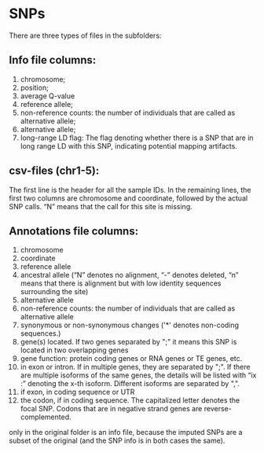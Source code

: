 # SNPs

There are three types of files in the subfolders:

## Info file columns:

1. chromosome;
2. position;
3. average Q-value
4. reference allele;
5. non-reference counts: the number of individuals that are called as alternative allele;
6. alternative allele;
7. long-range LD flag: The flag denoting whether there is a SNP that are in long range LD with this SNP, indicating potential mapping artifacts.


## csv-files (chr1-5):

The first line is the header for all the sample IDs. In the remaining lines, the first two columns are chromosome and coordinate, followed by the actual SNP calls. “N” means that the call for this site is missing.


## Annotations file columns:
1. chromosome
2. coordinate
3. reference allele
4. ancestral allele (“N” denotes no alignment, “-” denotes deleted, “n” means that there is alignment but with low identity sequences surrounding the site)
5. alternative allele
6. non-reference counts: the number of individuals that are called as alternative allele
7. synonymous or non-synonymous changes ('*' denotes non-coding sequences.)
8. gene(s) located. If two genes separated by ";" it means this SNP is located in two overlapping genes
9. gene function: protein coding genes or RNA genes or TE genes, etc.
10. in exon or intron. If in multiple genes, they are separated by ";". If there are multiple isoforms of the same genes, the details will be listed with “ix :” denoting the x-th isoform. Different isoforms are separated by ",".
11. if exon, in coding sequence or UTR
12. the codon, if in coding sequence. The capitalized letter denotes the focal SNP. Codons that are in negative strand genes are reverse-complemented.


only in the original folder is an info file, because the imputed SNPs are a subset of the original (and the SNP info is in both cases the same).

